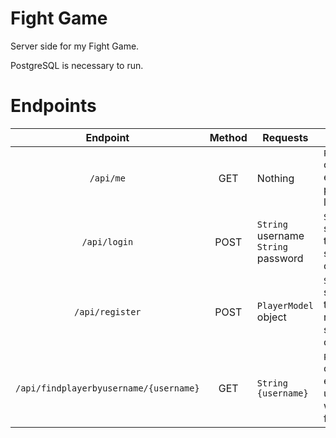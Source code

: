 # Fight Game

Server side for my Fight Game.

PostgreSQL is necessary to run.

# Endpoints

| Endpoint | Method |Requests | Returns |
| :---: | :---: | --- | --- |
| `/api/me` | GET | Nothing | `Player` object or error if player isn't logged in. |
| `/api/login` | POST | `String` username<br />`String` password | `String` saying if the login succeeded or failed. |
| `/api/register` | POST | `PlayerModel` object | `String` saying if the registration succeeded or failed. |
| `/api/findplayerbyusername/{username}` | GET | `String {username}` | `Player` object or error if user wasn't found. |